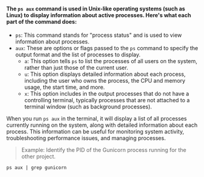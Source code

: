 #### The `ps aux` command is used in Unix-like operating systems (such as Linux) to display information about active processes. Here's what each part of the command does:

- `ps`: This command stands for "process status" and is used to view information about processes.
- `aux`: These are options or flags passed to the `ps` command to specify the output format and the list of processes to display.
  - `a`: This option tells `ps` to list the processes of all users on the system, rather than just those of the current user.
  - `u`: This option displays detailed information about each process, including the user who owns the process, the CPU and memory usage, the start time, and more.
  - `x`: This option includes in the output processes that do not have a controlling terminal, typically processes that are not attached to a terminal window (such as background processes).

When you run `ps aux` in the terminal, it will display a list of all processes currently running on the system, along with detailed information about each process. This information can be useful for monitoring system activity, troubleshooting performance issues, and managing processes.


> Example: Identify the PID of the Gunicorn process running for the other project.
```
ps aux | grep gunicorn
```
